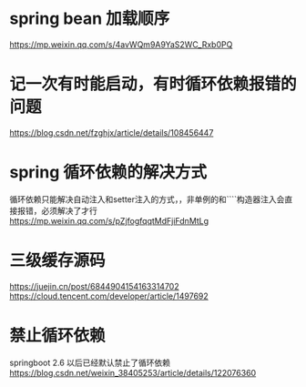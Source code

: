 # spring bean 加载顺序
https://mp.weixin.qq.com/s/4avWQm9A9YaS2WC_Rxb0PQ

# 记一次有时能启动，有时循环依赖报错的问题
https://blog.csdn.net/fzghjx/article/details/108456447

# spring 循环依赖的解决方式
循环依赖只能解决自动注入和setter注入的方式，，非单例的和````构造器注入会直接报错，必须解决了才行
https://mp.weixin.qq.com/s/pZjfogfqqtMdFjiFdnMtLg

# 三级缓存源码
https://juejin.cn/post/6844904154163314702
https://cloud.tencent.com/developer/article/1497692

# 禁止循环依赖
springboot 2.6 以后已经默认禁止了循环依赖
https://blog.csdn.net/weixin_38405253/article/details/122076360